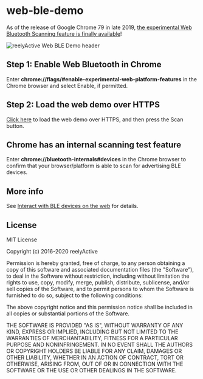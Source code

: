 web-ble-demo
============

As of the release of Google Chrome 79 in late 2019, [the experimental Web Bluetooth Scanning feature is finally available](https://www.chromestatus.com/feature/5346724402954240)!


![reelyActive Web BLE Demo header](https://reelyactive.github.io/web-ble-demo/images/header.jpg)


Step 1: Enable Web Bluetooth in Chrome
--------------------------------------

Enter __chrome://flags/#enable-experimental-web-platform-features__ in the Chrome browser and select Enable, if permitted.


Step 2: Load the web demo over HTTPS
------------------------------------

[Click here](https://reelyactive.github.io/web-ble-demo/) to load the web demo over HTTPS, and then press the Scan button.


Chrome has an internal scanning test feature
--------------------------------------------

Enter __chrome://bluetooth-internals#devices__ in the Chrome browser to confirm that your browser/platform is able to scan for advertising BLE devices.


More info
---------

See [Interact with BLE devices on the web](https://developers.google.com/web/updates/2015/07/interact-with-ble-devices-on-the-web) for details.


License
-------

MIT License

Copyright (c) 2016-2020 reelyActive

Permission is hereby granted, free of charge, to any person obtaining a copy of this software and associated documentation files (the "Software"), to deal in the Software without restriction, including without limitation the rights to use, copy, modify, merge, publish, distribute, sublicense, and/or sell copies of the Software, and to permit persons to whom the Software is furnished to do so, subject to the following conditions:

The above copyright notice and this permission notice shall be included in all copies or substantial portions of the Software.

THE SOFTWARE IS PROVIDED "AS IS", WITHOUT WARRANTY OF ANY KIND, EXPRESS OR 
IMPLIED, INCLUDING BUT NOT LIMITED TO THE WARRANTIES OF MERCHANTABILITY, 
FITNESS FOR A PARTICULAR PURPOSE AND NONINFRINGEMENT. IN NO EVENT SHALL THE 
AUTHORS OR COPYRIGHT HOLDERS BE LIABLE FOR ANY CLAIM, DAMAGES OR OTHER 
LIABILITY, WHETHER IN AN ACTION OF CONTRACT, TORT OR OTHERWISE, ARISING FROM, 
OUT OF OR IN CONNECTION WITH THE SOFTWARE OR THE USE OR OTHER DEALINGS IN 
THE SOFTWARE.
